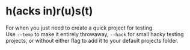 # h(acks in)r(u)s(t)
For when you just need to create a quick project for testing.  
Use `--temp` to make it entirely throwaway, `--hack` for small hacky testing projects, or without either flag to add it to your default projects folder.
